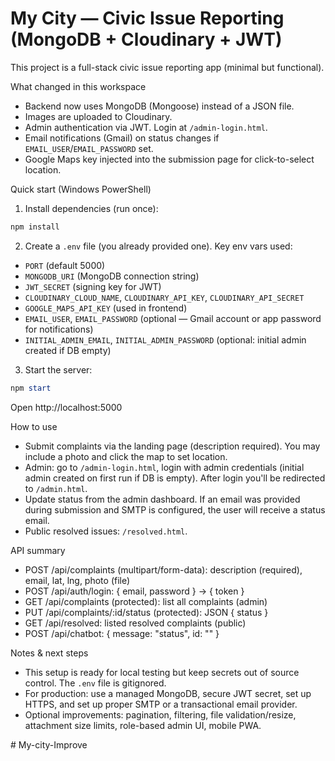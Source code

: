 # My City — Civic Issue Reporting (MongoDB + Cloudinary + JWT)

This project is a full-stack civic issue reporting app (minimal but functional).

What changed in this workspace
- Backend now uses MongoDB (Mongoose) instead of a JSON file.
- Images are uploaded to Cloudinary.
- Admin authentication via JWT. Login at `/admin-login.html`.
- Email notifications (Gmail) on status changes if `EMAIL_USER`/`EMAIL_PASSWORD` set.
- Google Maps key injected into the submission page for click-to-select location.

Quick start (Windows PowerShell)

1. Install dependencies (run once):

```powershell
npm install
```

2. Create a `.env` file (you already provided one). Key env vars used:
- `PORT` (default 5000)
- `MONGODB_URI` (MongoDB connection string)
- `JWT_SECRET` (signing key for JWT)
- `CLOUDINARY_CLOUD_NAME`, `CLOUDINARY_API_KEY`, `CLOUDINARY_API_SECRET`
- `GOOGLE_MAPS_API_KEY` (used in frontend)
- `EMAIL_USER`, `EMAIL_PASSWORD` (optional — Gmail account or app password for notifications)
- `INITIAL_ADMIN_EMAIL`, `INITIAL_ADMIN_PASSWORD` (optional: initial admin created if DB empty)

3. Start the server:

```powershell
npm start
```

Open http://localhost:5000

How to use
- Submit complaints via the landing page (description required). You may include a photo and click the map to set location.
- Admin: go to `/admin-login.html`, login with admin credentials (initial admin created on first run if DB is empty). After login you'll be redirected to `/admin.html`.
- Update status from the admin dashboard. If an email was provided during submission and SMTP is configured, the user will receive a status email.
- Public resolved issues: `/resolved.html`.

API summary
- POST /api/complaints (multipart/form-data): description (required), email, lat, lng, photo (file)
- POST /api/auth/login: { email, password } -> { token }
- GET /api/complaints (protected): list all complaints (admin)
- PUT /api/complaints/:id/status (protected): JSON { status }
- GET /api/resolved: listed resolved complaints (public)
- POST /api/chatbot: { message: "status", id: "<complaint-id>" }

Notes & next steps
- This setup is ready for local testing but keep secrets out of source control. The `.env` file is gitignored.
- For production: use a managed MongoDB, secure JWT secret, set up HTTPS, and set up proper SMTP or a transactional email provider.
- Optional improvements: pagination, filtering, file validation/resize, attachment size limits, role-based admin UI, mobile PWA.


#   M y - c i t y - I m p r o v e  
 